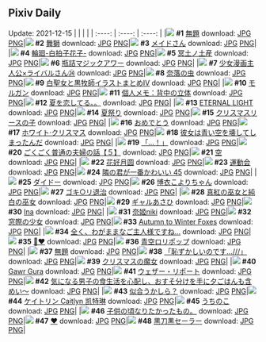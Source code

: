 ## Pixiv Daily
Update: 2021-12-15
|      |      |      |
| :----: | :----: | :----: |
|![](https://pixiv.microyu.workers.dev/c/240x480/img-master/img/2021/12/13/08/09/20/94749352_p0_master1200.jpg) **#1** [無題](https://www.pixiv.net/artworks/94749352) download: [JPG](https://pixiv.microyu.workers.dev/img-original/img/2021/12/13/08/09/20/94749352_p0.jpg) [PNG](https://pixiv.microyu.workers.dev/img-original/img/2021/12/13/08/09/20/94749352_p0.png)|![](https://pixiv.microyu.workers.dev/c/240x480/img-master/img/2021/12/13/06/03/20/94748376_p0_master1200.jpg) **#2** [舞獅](https://www.pixiv.net/artworks/94748376) download: [JPG](https://pixiv.microyu.workers.dev/img-original/img/2021/12/13/06/03/20/94748376_p0.jpg) [PNG](https://pixiv.microyu.workers.dev/img-original/img/2021/12/13/06/03/20/94748376_p0.png)|![](https://pixiv.microyu.workers.dev/c/240x480/img-master/img/2021/12/13/00/07/28/94743787_p0_master1200.jpg) **#3** [メイドさん](https://www.pixiv.net/artworks/94743787) download: [JPG](https://pixiv.microyu.workers.dev/img-original/img/2021/12/13/00/07/28/94743787_p0.jpg) [PNG](https://pixiv.microyu.workers.dev/img-original/img/2021/12/13/00/07/28/94743787_p0.png)|
|![](https://pixiv.microyu.workers.dev/c/240x480/img-master/img/2021/12/14/00/00/14/94763568_p0_master1200.jpg) **#4** [輪廻-白拍子花子-](https://www.pixiv.net/artworks/94763568) download: [JPG](https://pixiv.microyu.workers.dev/img-original/img/2021/12/14/00/00/14/94763568_p0.jpg) [PNG](https://pixiv.microyu.workers.dev/img-original/img/2021/12/14/00/00/14/94763568_p0.png)|![](https://pixiv.microyu.workers.dev/c/240x480/img-master/img/2021/12/14/00/25/35/94764268_p0_master1200.jpg) **#5** [冥土ノ土産](https://www.pixiv.net/artworks/94764268) download: [JPG](https://pixiv.microyu.workers.dev/img-original/img/2021/12/14/00/25/35/94764268_p0.jpg) [PNG](https://pixiv.microyu.workers.dev/img-original/img/2021/12/14/00/25/35/94764268_p0.png)|![](https://pixiv.microyu.workers.dev/c/240x480/img-master/img/2021/12/13/20/30/00/94758289_p0_master1200.jpg) **#6** [瓶詰マジックアワー](https://www.pixiv.net/artworks/94758289) download: [JPG](https://pixiv.microyu.workers.dev/img-original/img/2021/12/13/20/30/00/94758289_p0.jpg) [PNG](https://pixiv.microyu.workers.dev/img-original/img/2021/12/13/20/30/00/94758289_p0.png)|
|![](https://pixiv.microyu.workers.dev/c/240x480/img-master/img/2021/12/14/00/00/48/94763630_p0_master1200.jpg) **#7** [少女漫画主人公×ライバルさん㉔](https://www.pixiv.net/artworks/94763630) download: [JPG](https://pixiv.microyu.workers.dev/img-original/img/2021/12/14/00/00/48/94763630_p0.jpg) [PNG](https://pixiv.microyu.workers.dev/img-original/img/2021/12/14/00/00/48/94763630_p0.png)|![](https://pixiv.microyu.workers.dev/c/240x480/img-master/img/2021/12/13/08/21/24/94749435_p0_master1200.jpg) **#8** [奈落の虫](https://www.pixiv.net/artworks/94749435) download: [JPG](https://pixiv.microyu.workers.dev/img-original/img/2021/12/13/08/21/24/94749435_p0.jpg) [PNG](https://pixiv.microyu.workers.dev/img-original/img/2021/12/13/08/21/24/94749435_p0.png)|![](https://pixiv.microyu.workers.dev/c/240x480/img-master/img/2021/12/14/00/19/53/94764149_p0_master1200.jpg) **#9** [白聖女と黒牧師イラストまとめⅣ](https://www.pixiv.net/artworks/94764149) download: [JPG](https://pixiv.microyu.workers.dev/img-original/img/2021/12/14/00/19/53/94764149_p0.jpg) [PNG](https://pixiv.microyu.workers.dev/img-original/img/2021/12/14/00/19/53/94764149_p0.png)|
|![](https://pixiv.microyu.workers.dev/c/240x480/img-master/img/2021/12/13/00/00/07/94743394_p0_master1200.jpg) **#10** [モルガン](https://www.pixiv.net/artworks/94743394) download: [JPG](https://pixiv.microyu.workers.dev/img-original/img/2021/12/13/00/00/07/94743394_p0.jpg) [PNG](https://pixiv.microyu.workers.dev/img-original/img/2021/12/13/00/00/07/94743394_p0.png)|![](https://pixiv.microyu.workers.dev/c/240x480/img-master/img/2021/12/13/09/00/01/94749720_p0_master1200.jpg) **#11** [個人メモ：背中の立体](https://www.pixiv.net/artworks/94749720) download: [JPG](https://pixiv.microyu.workers.dev/img-original/img/2021/12/13/09/00/01/94749720_p0.jpg) [PNG](https://pixiv.microyu.workers.dev/img-original/img/2021/12/13/09/00/01/94749720_p0.png)|![](https://pixiv.microyu.workers.dev/c/240x480/img-master/img/2021/12/14/01/30/00/94765438_p0_master1200.jpg) **#12** [夏を恋してる。。](https://www.pixiv.net/artworks/94765438) download: [JPG](https://pixiv.microyu.workers.dev/img-original/img/2021/12/14/01/30/00/94765438_p0.jpg) [PNG](https://pixiv.microyu.workers.dev/img-original/img/2021/12/14/01/30/00/94765438_p0.png)|
|![](https://pixiv.microyu.workers.dev/c/240x480/img-master/img/2021/12/13/04/16/47/94747694_p0_master1200.jpg) **#13** [ETERNAL LIGHT](https://www.pixiv.net/artworks/94747694) download: [JPG](https://pixiv.microyu.workers.dev/img-original/img/2021/12/13/04/16/47/94747694_p0.jpg) [PNG](https://pixiv.microyu.workers.dev/img-original/img/2021/12/13/04/16/47/94747694_p0.png)|![](https://pixiv.microyu.workers.dev/c/240x480/img-master/img/2021/12/13/03/27/40/94747308_p0_master1200.jpg) **#14** [夏祭り](https://www.pixiv.net/artworks/94747308) download: [JPG](https://pixiv.microyu.workers.dev/img-original/img/2021/12/13/03/27/40/94747308_p0.jpg) [PNG](https://pixiv.microyu.workers.dev/img-original/img/2021/12/13/03/27/40/94747308_p0.png)|![](https://pixiv.microyu.workers.dev/c/240x480/img-master/img/2021/12/13/07/30/00/94749013_p0_master1200.jpg) **#15** [クリスマスリースの子](https://www.pixiv.net/artworks/94749013) download: [JPG](https://pixiv.microyu.workers.dev/img-original/img/2021/12/13/07/30/00/94749013_p0.jpg) [PNG](https://pixiv.microyu.workers.dev/img-original/img/2021/12/13/07/30/00/94749013_p0.png)|
|![](https://pixiv.microyu.workers.dev/c/240x480/img-master/img/2021/12/13/00/00/05/94743375_p0_master1200.jpg) **#16** [おめでとう](https://www.pixiv.net/artworks/94743375) download: [JPG](https://pixiv.microyu.workers.dev/img-original/img/2021/12/13/00/00/05/94743375_p0.jpg) [PNG](https://pixiv.microyu.workers.dev/img-original/img/2021/12/13/00/00/05/94743375_p0.png)|![](https://pixiv.microyu.workers.dev/c/240x480/img-master/img/2021/12/14/00/00/04/94763503_p0_master1200.jpg) **#17** [ホワイト·クリスマス](https://www.pixiv.net/artworks/94763503) download: [JPG](https://pixiv.microyu.workers.dev/img-original/img/2021/12/14/00/00/04/94763503_p0.jpg) [PNG](https://pixiv.microyu.workers.dev/img-original/img/2021/12/14/00/00/04/94763503_p0.png)|![](https://pixiv.microyu.workers.dev/c/240x480/img-master/img/2021/12/13/19/19/16/94756997_p0_master1200.jpg) **#18** [彼女は青い空を壊してしまったんだ](https://www.pixiv.net/artworks/94756997) download: [JPG](https://pixiv.microyu.workers.dev/img-original/img/2021/12/13/19/19/16/94756997_p0.jpg) [PNG](https://pixiv.microyu.workers.dev/img-original/img/2021/12/13/19/19/16/94756997_p0.png)|
|![](https://pixiv.microyu.workers.dev/c/240x480/img-master/img/2021/12/13/00/00/02/94743351_p0_master1200.jpg) **#19** [「…！」](https://www.pixiv.net/artworks/94743351) download: [JPG](https://pixiv.microyu.workers.dev/img-original/img/2021/12/13/00/00/02/94743351_p0.jpg) [PNG](https://pixiv.microyu.workers.dev/img-original/img/2021/12/13/00/00/02/94743351_p0.png)|![](https://pixiv.microyu.workers.dev/c/240x480/img-master/img/2021/12/13/00/00/25/94743480_p0_master1200.jpg) **#20** [ごくごく普通の夫婦の話【５】](https://www.pixiv.net/artworks/94743480) download: [JPG](https://pixiv.microyu.workers.dev/img-original/img/2021/12/13/00/00/25/94743480_p0.jpg) [PNG](https://pixiv.microyu.workers.dev/img-original/img/2021/12/13/00/00/25/94743480_p0.png)|![](https://pixiv.microyu.workers.dev/c/240x480/img-master/img/2021/12/13/21/58/03/94760354_p0_master1200.jpg) **#21** [空](https://www.pixiv.net/artworks/94760354) download: [JPG](https://pixiv.microyu.workers.dev/img-original/img/2021/12/13/21/58/03/94760354_p0.jpg) [PNG](https://pixiv.microyu.workers.dev/img-original/img/2021/12/13/21/58/03/94760354_p0.png)|
|![](https://pixiv.microyu.workers.dev/c/240x480/img-master/img/2021/12/13/04/25/41/94747769_p0_master1200.jpg) **#22** [花好月圆](https://www.pixiv.net/artworks/94747769) download: [JPG](https://pixiv.microyu.workers.dev/img-original/img/2021/12/13/04/25/41/94747769_p0.jpg) [PNG](https://pixiv.microyu.workers.dev/img-original/img/2021/12/13/04/25/41/94747769_p0.png)|![](https://pixiv.microyu.workers.dev/c/240x480/img-master/img/2021/12/13/00/00/06/94743386_p0_master1200.jpg) **#23** [運動会](https://www.pixiv.net/artworks/94743386) download: [JPG](https://pixiv.microyu.workers.dev/img-original/img/2021/12/13/00/00/06/94743386_p0.jpg) [PNG](https://pixiv.microyu.workers.dev/img-original/img/2021/12/13/00/00/06/94743386_p0.png)|![](https://pixiv.microyu.workers.dev/c/240x480/img-master/img/2021/12/14/00/20/37/94764165_p0_master1200.jpg) **#24** [隣の君が一番かわいい 45](https://www.pixiv.net/artworks/94764165) download: [JPG](https://pixiv.microyu.workers.dev/img-original/img/2021/12/14/00/20/37/94764165_p0.jpg) [PNG](https://pixiv.microyu.workers.dev/img-original/img/2021/12/14/00/20/37/94764165_p0.png)|
|![](https://pixiv.microyu.workers.dev/c/240x480/img-master/img/2021/12/13/00/01/06/94743528_p0_master1200.jpg) **#25** [ダイドー](https://www.pixiv.net/artworks/94743528) download: [JPG](https://pixiv.microyu.workers.dev/img-original/img/2021/12/13/00/01/06/94743528_p0.jpg) [PNG](https://pixiv.microyu.workers.dev/img-original/img/2021/12/13/00/01/06/94743528_p0.png)|![](https://pixiv.microyu.workers.dev/c/240x480/img-master/img/2021/12/14/00/30/01/94764368_p0_master1200.jpg) **#26** [博衣こよりちゃん](https://www.pixiv.net/artworks/94764368) download: [JPG](https://pixiv.microyu.workers.dev/img-original/img/2021/12/14/00/30/01/94764368_p0.jpg) [PNG](https://pixiv.microyu.workers.dev/img-original/img/2021/12/14/00/30/01/94764368_p0.png)|![](https://pixiv.microyu.workers.dev/c/240x480/img-master/img/2021/12/14/06/00/02/94767836_p0_master1200.jpg) **#27** [ゴキ○リ退治](https://www.pixiv.net/artworks/94767836) download: [JPG](https://pixiv.microyu.workers.dev/img-original/img/2021/12/14/06/00/02/94767836_p0.jpg) [PNG](https://pixiv.microyu.workers.dev/img-original/img/2021/12/14/06/00/02/94767836_p0.png)|
|![](https://pixiv.microyu.workers.dev/c/240x480/img-master/img/2021/12/14/00/00/17/94763580_p0_master1200.jpg) **#28** [真紅の巫女と純白の巫女](https://www.pixiv.net/artworks/94763580) download: [JPG](https://pixiv.microyu.workers.dev/img-original/img/2021/12/14/00/00/17/94763580_p0.jpg) [PNG](https://pixiv.microyu.workers.dev/img-original/img/2021/12/14/00/00/17/94763580_p0.png)|![](https://pixiv.microyu.workers.dev/c/240x480/img-master/img/2021/12/14/00/08/09/94763873_p0_master1200.jpg) **#29** [ギャルあさひ](https://www.pixiv.net/artworks/94763873) download: [JPG](https://pixiv.microyu.workers.dev/img-original/img/2021/12/14/00/08/09/94763873_p0.jpg) [PNG](https://pixiv.microyu.workers.dev/img-original/img/2021/12/14/00/08/09/94763873_p0.png)|![](https://pixiv.microyu.workers.dev/c/240x480/img-master/img/2021/12/13/03/08/16/94743973_p0_master1200.jpg) **#30** [Ina](https://www.pixiv.net/artworks/94743973) download: [JPG](https://pixiv.microyu.workers.dev/img-original/img/2021/12/13/03/08/16/94743973_p0.jpg) [PNG](https://pixiv.microyu.workers.dev/img-original/img/2021/12/13/03/08/16/94743973_p0.png)|
|![](https://pixiv.microyu.workers.dev/c/240x480/img-master/img/2021/12/13/14/12/29/94752889_p0_master1200.jpg) **#31** [奈姬niki](https://www.pixiv.net/artworks/94752889) download: [JPG](https://pixiv.microyu.workers.dev/img-original/img/2021/12/13/14/12/29/94752889_p0.jpg) [PNG](https://pixiv.microyu.workers.dev/img-original/img/2021/12/13/14/12/29/94752889_p0.png)|![](https://pixiv.microyu.workers.dev/c/240x480/img-master/img/2021/12/14/00/00/07/94763524_p0_master1200.jpg) **#32** [窓際の少女](https://www.pixiv.net/artworks/94763524) download: [JPG](https://pixiv.microyu.workers.dev/img-original/img/2021/12/14/00/00/07/94763524_p0.jpg) [PNG](https://pixiv.microyu.workers.dev/img-original/img/2021/12/14/00/00/07/94763524_p0.png)|![](https://pixiv.microyu.workers.dev/c/240x480/img-master/img/2021/12/14/04/03/40/94767075_p0_master1200.jpg) **#33** [Autumn to Winter Foxes](https://www.pixiv.net/artworks/94767075) download: [JPG](https://pixiv.microyu.workers.dev/img-original/img/2021/12/14/04/03/40/94767075_p0.jpg) [PNG](https://pixiv.microyu.workers.dev/img-original/img/2021/12/14/04/03/40/94767075_p0.png)|
|![](https://pixiv.microyu.workers.dev/c/240x480/img-master/img/2021/12/13/00/00/07/94743395_p0_master1200.jpg) **#34** [全く、わがままなご主人様ですね...](https://www.pixiv.net/artworks/94743395) download: [JPG](https://pixiv.microyu.workers.dev/img-original/img/2021/12/13/00/00/07/94743395_p0.jpg) [PNG](https://pixiv.microyu.workers.dev/img-original/img/2021/12/13/00/00/07/94743395_p0.png)|![](https://pixiv.microyu.workers.dev/c/240x480/img-master/img/2021/12/13/00/00/03/94743356_p0_master1200.jpg) **#35** [🌹❤️](https://www.pixiv.net/artworks/94743356) download: [JPG](https://pixiv.microyu.workers.dev/img-original/img/2021/12/13/00/00/03/94743356_p0.jpg) [PNG](https://pixiv.microyu.workers.dev/img-original/img/2021/12/13/00/00/03/94743356_p0.png)|![](https://pixiv.microyu.workers.dev/c/240x480/img-master/img/2021/12/14/20/30/01/94777353_p0_master1200.jpg) **#36** [青空ロリポップ](https://www.pixiv.net/artworks/94777353) download: [JPG](https://pixiv.microyu.workers.dev/img-original/img/2021/12/14/20/30/01/94777353_p0.jpg) [PNG](https://pixiv.microyu.workers.dev/img-original/img/2021/12/14/20/30/01/94777353_p0.png)|
|![](https://pixiv.microyu.workers.dev/c/240x480/img-master/img/2021/12/14/15/38/55/94772983_p0_master1200.jpg) **#37** [無題](https://www.pixiv.net/artworks/94772983) download: [JPG](https://pixiv.microyu.workers.dev/img-original/img/2021/12/14/15/38/55/94772983_p0.jpg) [PNG](https://pixiv.microyu.workers.dev/img-original/img/2021/12/14/15/38/55/94772983_p0.png)|![](https://pixiv.microyu.workers.dev/c/240x480/img-master/img/2021/12/13/00/00/02/94743346_p0_master1200.jpg) **#38** [「恥ずかしいのです…///」](https://www.pixiv.net/artworks/94743346) download: [JPG](https://pixiv.microyu.workers.dev/img-original/img/2021/12/13/00/00/02/94743346_p0.jpg) [PNG](https://pixiv.microyu.workers.dev/img-original/img/2021/12/13/00/00/02/94743346_p0.png)|![](https://pixiv.microyu.workers.dev/c/240x480/img-master/img/2021/12/14/16/54/46/94773833_p0_master1200.jpg) **#39** [クリスマスの魔女](https://www.pixiv.net/artworks/94773833) download: [JPG](https://pixiv.microyu.workers.dev/img-original/img/2021/12/14/16/54/46/94773833_p0.jpg) [PNG](https://pixiv.microyu.workers.dev/img-original/img/2021/12/14/16/54/46/94773833_p0.png)|
|![](https://pixiv.microyu.workers.dev/c/240x480/img-master/img/2021/12/14/05/04/48/94766301_p0_master1200.jpg) **#40** [Gawr Gura](https://www.pixiv.net/artworks/94766301) download: [JPG](https://pixiv.microyu.workers.dev/img-original/img/2021/12/14/05/04/48/94766301_p0.jpg) [PNG](https://pixiv.microyu.workers.dev/img-original/img/2021/12/14/05/04/48/94766301_p0.png)|![](https://pixiv.microyu.workers.dev/c/240x480/img-master/img/2021/12/14/00/00/09/94763540_p0_master1200.jpg) **#41** [ウェザー・リポート](https://www.pixiv.net/artworks/94763540) download: [JPG](https://pixiv.microyu.workers.dev/img-original/img/2021/12/14/00/00/09/94763540_p0.jpg) [PNG](https://pixiv.microyu.workers.dev/img-original/img/2021/12/14/00/00/09/94763540_p0.png)|![](https://pixiv.microyu.workers.dev/c/240x480/img-master/img/2021/12/13/00/00/14/94743444_p0_master1200.jpg) **#42** [気になる男子の食生活を心配し、おすそ分けを手に夕ごはんも含めい～](https://www.pixiv.net/artworks/94743444) download: [JPG](https://pixiv.microyu.workers.dev/img-original/img/2021/12/13/00/00/14/94743444_p0.jpg) [PNG](https://pixiv.microyu.workers.dev/img-original/img/2021/12/13/00/00/14/94743444_p0.png)|
|![](https://pixiv.microyu.workers.dev/c/240x480/img-master/img/2021/12/13/00/26/34/94744374_p0_master1200.jpg) **#43** [似合うかしら？](https://www.pixiv.net/artworks/94744374) download: [JPG](https://pixiv.microyu.workers.dev/img-original/img/2021/12/13/00/26/34/94744374_p0.jpg) [PNG](https://pixiv.microyu.workers.dev/img-original/img/2021/12/13/00/26/34/94744374_p0.png)|![](https://pixiv.microyu.workers.dev/c/240x480/img-master/img/2021/12/13/15/29/08/94753699_p0_master1200.jpg) **#44** [ケイトリン Caitlyn 凯特琳](https://www.pixiv.net/artworks/94753699) download: [JPG](https://pixiv.microyu.workers.dev/img-original/img/2021/12/13/15/29/08/94753699_p0.jpg) [PNG](https://pixiv.microyu.workers.dev/img-original/img/2021/12/13/15/29/08/94753699_p0.png)|![](https://pixiv.microyu.workers.dev/c/240x480/img-master/img/2021/12/13/16/33/45/94754446_p0_master1200.jpg) **#45** [うちのこ](https://www.pixiv.net/artworks/94754446) download: [JPG](https://pixiv.microyu.workers.dev/img-original/img/2021/12/13/16/33/45/94754446_p0.jpg) [PNG](https://pixiv.microyu.workers.dev/img-original/img/2021/12/13/16/33/45/94754446_p0.png)|
|![](https://pixiv.microyu.workers.dev/c/240x480/img-master/img/2021/12/13/14/13/13/94752898_p0_master1200.jpg) **#46** [子供の頃なりたかったもの。](https://www.pixiv.net/artworks/94752898) download: [JPG](https://pixiv.microyu.workers.dev/img-original/img/2021/12/13/14/13/13/94752898_p0.jpg) [PNG](https://pixiv.microyu.workers.dev/img-original/img/2021/12/13/14/13/13/94752898_p0.png)|![](https://pixiv.microyu.workers.dev/c/240x480/img-master/img/2021/12/13/00/34/43/94744586_p0_master1200.jpg) **#47** [♥](https://www.pixiv.net/artworks/94744586) download: [JPG](https://pixiv.microyu.workers.dev/img-original/img/2021/12/13/00/34/43/94744586_p0.jpg) [PNG](https://pixiv.microyu.workers.dev/img-original/img/2021/12/13/00/34/43/94744586_p0.png)|![](https://pixiv.microyu.workers.dev/c/240x480/img-master/img/2021/12/13/00/11/48/94743950_p0_master1200.jpg) **#48** [黒刀黒セーラー](https://www.pixiv.net/artworks/94743950) download: [JPG](https://pixiv.microyu.workers.dev/img-original/img/2021/12/13/00/11/48/94743950_p0.jpg) [PNG](https://pixiv.microyu.workers.dev/img-original/img/2021/12/13/00/11/48/94743950_p0.png)|
